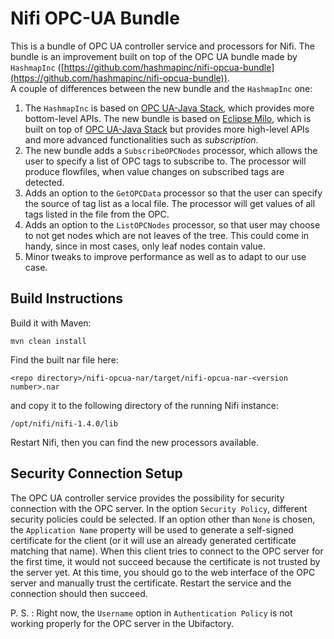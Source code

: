 # Nifi OPC-UA Bundle

This is a bundle of OPC UA controller service and processors for Nifi. The bundle is an improvement built on top of the OPC UA bundle made by `HashmapInc` ([https://github.com/hashmapinc/nifi-opcua-bundle](https://github.com/hashmapinc/nifi-opcua-bundle)).  
A couple of differences between the new bundle and the `HashmapInc` one:

 1. The `HashmapInc` is based on [OPC UA-Java Stack](https://github.com/OPCFoundation/UA-Java), which provides more bottom-level APIs. The new bundle is based on [Eclipse Milo](https://github.com/eclipse/milo), which is built on top of  [OPC UA-Java Stack](https://github.com/OPCFoundation/UA-Java) but provides more high-level APIs and more advanced functionalities such as *subscription*.
 2. The new bundle adds a `SubscribeOPCNodes` processor, which allows the user to specify a list of OPC tags to subscribe to. The processor will produce flowfiles, when value changes on subscribed tags are detected.
 3. Adds an option to the `GetOPCData` processor so that the user can specify the source of tag list as a local file. The processor will get values of all tags listed in the file from the OPC.
 4. Adds an option to the `ListOPCNodes` processor, so that user may choose to not get nodes which are not leaves of the tree. This could come in handy, since in most cases, only leaf nodes contain value.
 5. Minor tweaks to improve performance as well as to adapt to our use case.

## Build Instructions
Build it with Maven:
```
mvn clean install
```
Find the built nar file here:
```
<repo directory>/nifi-opcua-nar/target/nifi-opcua-nar-<version number>.nar
```
and copy it to the following directory of the running Nifi instance:
```
/opt/nifi/nifi-1.4.0/lib
```
Restart Nifi, then you can find the new  processors available.

## Security Connection Setup
The OPC UA controller service provides the possibility for security connection with the OPC server. In the option `Security Policy`, different security policies could be selected. If an option other than `None` is chosen, the `Application Name`  property will be used to generate a self-signed certificate for the client (or it will use an already generated certificate matching that name). When this client tries to connect to the OPC server for the first time, it would not succeed because the certificate is not trusted by the server yet. At this time, you should go to the web interface of the OPC server and manually trust the certificate. Restart the service and the connection should then succeed.  
  
  
P. S. : Right now, the `Username` option in `Authentication Policy` is not working properly for the OPC server in the Ubifactory.